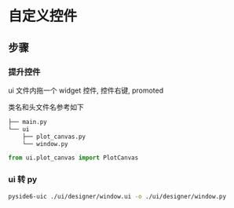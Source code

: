 # 自定义控件

## 步骤

### 提升控件

ui 文件内拖一个 widget 控件, 控件右键, promoted

类名和头文件名参考如下

```sh
├── main.py
└── ui
    ├── plot_canvas.py
    └── window.py
```

```python
from ui.plot_canvas import PlotCanvas
```

### ui 转 py

```sh
pyside6-uic ./ui/designer/window.ui -o ./ui/designer/window.py
```
